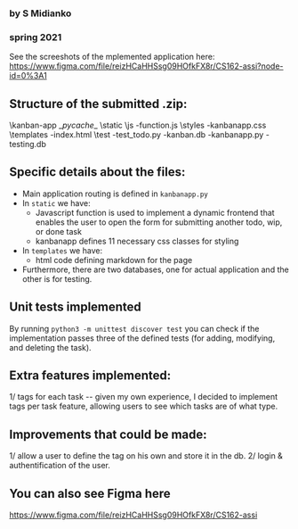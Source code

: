 ### by S Midianko
### spring 2021

See the screeshots of the mplemented application here: https://www.figma.com/file/reizHCaHHSsg09HOfkFX8r/CS162-assi?node-id=0%3A1

## Structure of the submitted .zip:
\kanban-app
  \__pycache__
  \static
   \js
     -function.js
   \styles
     -kanbanapp.css
 \templates
   -index.html
 \test
   -test_todo.py
 -kanban.db
 -kanbanapp.py
 -testing.db

## Specific details about the files:
- Main application routing is defined in `kanbanapp.py`
- In `static` we have: 
  - Javascript function is used to implement a dynamic frontend that enables the user to open the form for submitting another todo, wip, or done task
  - kanbanapp defines 11 necessary css classes for styling
- In `templates` we have: 
  - html code defining markdown for the page
- Furthermore, there are two databases, one for actual application and the other is for testing.

## Unit tests implemented
By running `python3 -m unittest discover test` you can check if the implementation passes three of the defined tests (for adding, modifying, and deleting the task).

## Extra features implemented: 
1/ tags for each task -- given my own experience, I decided to implement tags per task feature, allowing users to see which tasks are of what type. 

## Improvements that could be made: 
1/ allow a user to define the tag on his own and store it in the db. 
2/ login & authentification of the user.

## You can also see Figma here
https://www.figma.com/file/reizHCaHHSsg09HOfkFX8r/CS162-assi

